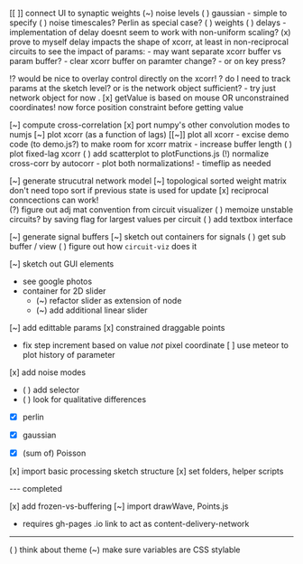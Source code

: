 [[ ]] connect UI to synaptic weights
  (~) noise levels
    ( ) gaussian - simple to specify 
    ( ) noise timescales? Perlin as special case?
  ( ) weights
  ( ) delays
    - implementation of delay doesnt seem to work with non-uniform scaling?
    (x) prove to myself delay impacts the shape of xcorr,
      at least in non-reciprocal circuits
  to see the impact of params:
    - may want separate xcorr buffer vs param buffer?
    - clear xcorr buffer on paramter change?
      - or on key press?

  !? would be nice to overlay control directly on the xcorr!
  ? do I need to track params at the sketch level? or is the network object sufficient?
    - try just network object for now .
  [x] getValue is based on mouse OR unconstrained coordinates!
    now force position constraint before getting value

[~] compute cross-correlation
  [x] port numpy's other convolution modes to numjs
  [~] plot xcorr (as a function of lags)
    [[~]] plot all xcorr
      - excise demo code (to demo.js?) to make room for xcorr matrix 
      - increase buffer length
  ( ) plot fixed-lag xcorr
    ( )  add scatterplot to plotFunctions.js
  (!) normalize cross-corr by autocorr
    - plot both normalizations!
    - timeflip as needed


[~] generate strucutral network model 
  [~] topological sorted weight matrix
    don't need topo sort if previous state is used for update
  [x] reciprocal conncections can work!  
  (?) figure out adj mat convention from circuit visualizer 
  ( ) memoize unstable circuits? by saving flag for largest values per circuit
  ( ) add textbox interface

[~] generate signal buffers
  [~] sketch out containers for signals 
  ( ) get sub buffer / view 
	( ) figure out how `circuit-viz` does it

[~] sketch out GUI elements
  - see google photos
  - container for 2D slider
    - (~) refactor slider as extension of node
    - (~) add additional linear slider

[~] add edittable params
  [x] constrained draggable points
  - fix step increment based on value *not* pixel coordinate
  [ ] use meteor to plot history of parameter
 
[x] add noise modes
  - ( ) add selector
  - ( ) look for qualitative differences
  - [x] perlin
  - [x] gaussian
  - [x] (sum of) Poisson


[x] import basic processing sketch structure
	[x] set folders, helper scripts

--- completed

[x] add frozen-vs-buffering
[~] import drawWave, Points.js
  - requires gh-pages .io link to act as content-delivery-network
---

( ) think about theme 
	(~) make sure variables are CSS stylable
 


